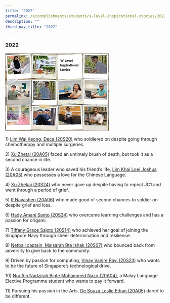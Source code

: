 ```yaml
---
title: "2022"
permalink: /accomplishments/students/a-level-inspirational-stories/2022/overview/
description: ""
third_nav_title: "2022"
---
```

### **2022**

<img src="/images/collage_ALevel%20600.jpg" 
     style="width:65%">
		 
1\) [Lim Wai Keong, Deca (20S20)](https://staging.d1kt1aspitrtfv.amplifyapp.com/accomplishments/students/a-level-inspirational-stories/2022/deca/) who soldiered on despite going through chemotherapy and multiple surgeries.

2\) [Xu Zhetai (20A05)](https://staging.d1kt1aspitrtfv.amplifyapp.com/accomplishments/students/a-level-inspirational-stories/2022/xu-zhetai/) faced an untimely brush of death, but took it as a second chance in life.

3\) A courageous leader who saved his friend’s life, [Lim Khai Loei Joshua (20A05)](https://staging.d1kt1aspitrtfv.amplifyapp.com/accomplishments/students/a-level-inspirational-stories/2022/joshua/) who possesses a love for the Chinese Language.

4\) [Xu Zhekai (20S24)](https://staging.d1kt1aspitrtfv.amplifyapp.com/accomplishments/students/a-level-inspirational-stories/2022/xuzhekai/) who never gave up despite having to repeat JC1 and went through a period of grief.

5\) [R Navashen (20A06)](https://staging.d1kt1aspitrtfv.amplifyapp.com/accomplishments/students/a-level-inspirational-stories/2022/navashen/) who made good of second chances to soldier on despite grief and loss.  

6\) [Hady Amani Santo (20S24)](https://staging.d1kt1aspitrtfv.amplifyapp.com/accomplishments/students/a-level-inspirational-stories/2022/amani/) who overcame learning challenges and has a passion for origami.

7\) [Tiffany Grace Sajoto (20S14)](https://staging.d1kt1aspitrtfv.amplifyapp.com/accomplishments/students/a-level-inspirational-stories/2022/tiffany/) who achieved her goal of joining the Singapore Navy through sheer determination and resilience.

8\) [Netball captain, Maisarah Bte Ishak (20S07)](https://staging.d1kt1aspitrtfv.amplifyapp.com/accomplishments/students/a-level-inspirational-stories/2022/maisarah/) who bounced back from adversity to give back to the community.

9\) Driven by passion for computing, [Vinay Vanjre Ravi (20S23)](https://staging.d1kt1aspitrtfv.amplifyapp.com/accomplishments/students/a-level-inspirational-stories/2022/vinay/) who wants to be the future of Singapore’s technological drive.

10\) [Nur'Ain Nadzirah Binte Mohammed Nazir (20A04)](https://staging.d1kt1aspitrtfv.amplifyapp.com/accomplishments/students/a-level-inspirational-stories/2022/ain/), a Malay Language Elective Programme student who wants to pay it forward.

11\) Pursuing his passion in the Arts, [De Souza Leslie Ethan (20A05)](https://staging.d1kt1aspitrtfv.amplifyapp.com/accomplishments/students/a-level-inspirational-stories/2022/ethan/) dared to be different.